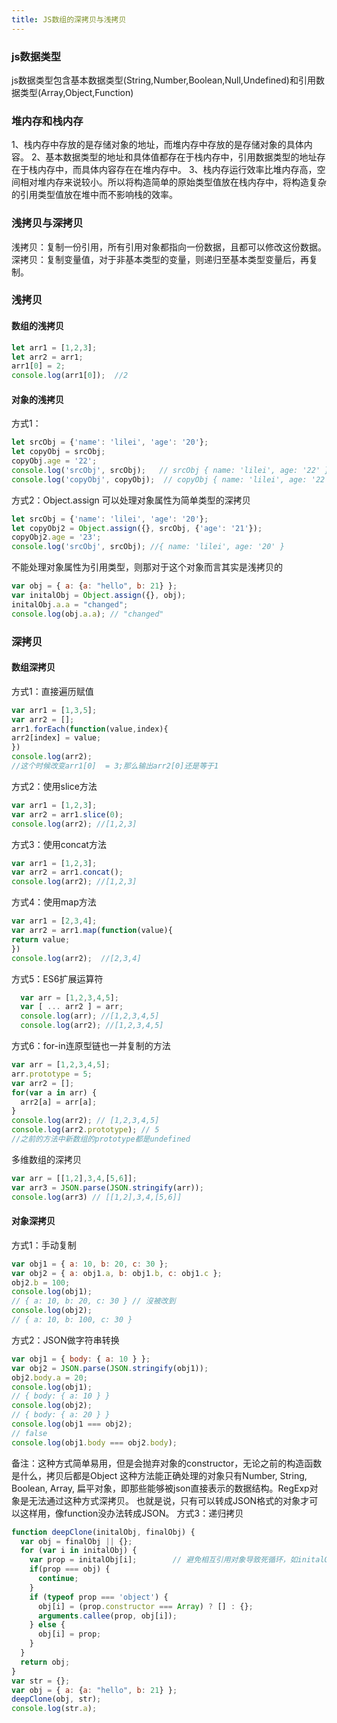 ```yaml
---
title: JS数组的深拷贝与浅拷贝
---
```

### js数据类型
js数据类型包含基本数据类型(String,Number,Boolean,Null,Undefined)和引用数据类型(Array,Object,Function)
### 堆内存和栈内存
1、栈内存中存放的是存储对象的地址，而堆内存中存放的是存储对象的具体内容。
2、基本数据类型的地址和具体值都存在于栈内存中，引用数据类型的地址存在于栈内存中，而具体内容存在在堆内存中。
3、栈内存运行效率比堆内存高，空间相对堆内存来说较小。所以将构造简单的原始类型值放在栈内存中，将构造复杂的引用类型值放在堆中而不影响栈的效率。
### 浅拷贝与深拷贝
浅拷贝：复制一份引用，所有引用对象都指向一份数据，且都可以修改这份数据。
深拷贝：复制变量值，对于非基本类型的变量，则递归至基本类型变量后，再复制。
### 浅拷贝
#### 数组的浅拷贝
```javascript
let arr1 = [1,2,3];
let arr2 = arr1;
arr1[0] = 2;
console.log(arr1[0]);  //2
```
#### 对象的浅拷贝
方式1：
```javascript
let srcObj = {'name': 'lilei', 'age': '20'};
let copyObj = srcObj;
copyObj.age = '22';
console.log('srcObj', srcObj);   // srcObj { name: 'lilei', age: '22' }
console.log('copyObj', copyObj);  // copyObj { name: 'lilei', age: '22' }
```
方式2：Object.assign
可以处理对象属性为简单类型的深拷贝
```javascript
let srcObj = {'name': 'lilei', 'age': '20'};
let copyObj2 = Object.assign({}, srcObj, {'age': '21'});
copyObj2.age = '23';
console.log('srcObj', srcObj); //{ name: 'lilei', age: '20' }
```
不能处理对象属性为引用类型，则那对于这个对象而言其实是浅拷贝的
```javascript
var obj = { a: {a: "hello", b: 21} };
var initalObj = Object.assign({}, obj);
initalObj.a.a = "changed";
console.log(obj.a.a); // "changed"
```
### 深拷贝
#### 数组深拷贝
方式1：直接遍历赋值
```javascript
var arr1 = [1,3,5];
var arr2 = [];
arr1.forEach(function(value,index){
arr2[index] = value;
})
console.log(arr2);
//这个时候改变arr1[0]  = 3;那么输出arr2[0]还是等于1
```
方式2：使用slice方法
```javascript
var arr1 = [1,2,3];
var arr2 = arr1.slice(0);
console.log(arr2); //[1,2,3]
```
方式3：使用concat方法
```javascript
var arr1 = [1,2,3];
var arr2 = arr1.concat();
console.log(arr2); //[1,2,3]
```
方式4：使用map方法
```javascript
var arr1 = [2,3,4];
var arr2 = arr1.map(function(value){
return value;  
})
console.log(arr2);  //[2,3,4]
```
方式5：ES6扩展运算符
```javascript
  var arr = [1,2,3,4,5];
  var [ ... arr2 ] = arr;
  console.log(arr); //[1,2,3,4,5]
  console.log(arr2); //[1,2,3,4,5]
```
方式6：for-in连原型链也一并复制的方法
```javascript
var arr = [1,2,3,4,5];
arr.prototype = 5;
var arr2 = [];
for(var a in arr) {
  arr2[a] = arr[a];
}
console.log(arr2); // [1,2,3,4,5]
console.log(arr2.prototype); // 5
//之前的方法中新数组的prototype都是undefined
```
多维数组的深拷贝
```javascript
var arr = [[1,2],3,4,[5,6]];
var arr3 = JSON.parse(JSON.stringify(arr));  
console.log(arr3) // [[1,2],3,4,[5,6]]
```
#### 对象深拷贝
方式1：手动复制
```javascript
var obj1 = { a: 10, b: 20, c: 30 };
var obj2 = { a: obj1.a, b: obj1.b, c: obj1.c };
obj2.b = 100;
console.log(obj1);
// { a: 10, b: 20, c: 30 } // 沒被改到
console.log(obj2);
// { a: 10, b: 100, c: 30 }
```
方式2：JSON做字符串转换
```javascript
var obj1 = { body: { a: 10 } };
var obj2 = JSON.parse(JSON.stringify(obj1));
obj2.body.a = 20;
console.log(obj1);
// { body: { a: 10 } }
console.log(obj2);
// { body: { a: 20 } }
console.log(obj1 === obj2);
// false
console.log(obj1.body === obj2.body);
```
备注：这种方式简单易用，但是会抛弃对象的constructor，无论之前的构造函数是什么，拷贝后都是Object
这种方法能正确处理的对象只有Number, String, Boolean, Array, 扁平对象，即那些能够被json直接表示的数据结构。RegExp对象是无法通过这种方式深拷贝。
也就是说，只有可以转成JSON格式的对象才可以这样用，像function没办法转成JSON。
方式3：递归拷贝
```javascript
function deepClone(initalObj, finalObj) {    
  var obj = finalObj || {};    
  for (var i in initalObj) {        
    var prop = initalObj[i];        // 避免相互引用对象导致死循环，如initalObj.a = initalObj的情况
    if(prop === obj) {            
      continue;
    }        
    if (typeof prop === 'object') {
      obj[i] = (prop.constructor === Array) ? [] : {};            
      arguments.callee(prop, obj[i]);
    } else {
      obj[i] = prop;
    }
  }    
  return obj;
}
var str = {};
var obj = { a: {a: "hello", b: 21} };
deepClone(obj, str);
console.log(str.a);
```